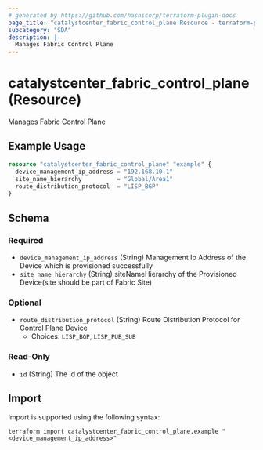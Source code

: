 ```yaml
---
# generated by https://github.com/hashicorp/terraform-plugin-docs
page_title: "catalystcenter_fabric_control_plane Resource - terraform-provider-catalystcenter"
subcategory: "SDA"
description: |-
  Manages Fabric Control Plane
---
```


# catalystcenter_fabric_control_plane (Resource)

Manages Fabric Control Plane

## Example Usage

```terraform
resource "catalystcenter_fabric_control_plane" "example" {
  device_management_ip_address = "192.168.10.1"
  site_name_hierarchy          = "Global/Area1"
  route_distribution_protocol  = "LISP_BGP"
}
```

<!-- schema generated by tfplugindocs -->
## Schema

### Required

- `device_management_ip_address` (String) Management Ip Address of the Device which is provisioned successfully
- `site_name_hierarchy` (String) siteNameHierarchy of the Provisioned Device(site should be part of Fabric Site)

### Optional

- `route_distribution_protocol` (String) Route Distribution Protocol for Control Plane Device
  - Choices: `LISP_BGP`, `LISP_PUB_SUB`

### Read-Only

- `id` (String) The id of the object

## Import

Import is supported using the following syntax:

```shell
terraform import catalystcenter_fabric_control_plane.example "<device_management_ip_address>"
```
